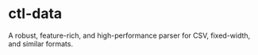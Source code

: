 ctl-data
========

A robust, feature-rich, and high-performance parser for CSV, fixed-width, and similar formats.
